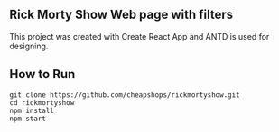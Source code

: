 ## Rick Morty Show Web page with filters

This project was created with Create React App and ANTD is used for designing.

## How to Run

```
git clone https://github.com/cheapshops/rickmortyshow.git
cd rickmortyshow
npm install
npm start
```